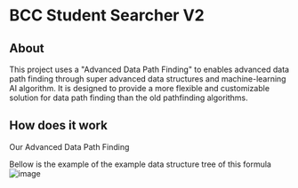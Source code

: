 # BCC Student Searcher V2

## About
This project uses a "Advanced Data Path Finding" to enables advanced data path finding through super advanced data structures and machine-learning AI algorithm. It is designed to provide a more flexible and customizable solution for data path finding than the old pathfinding algorithms.

## How does it work
Our Advanced Data Path Finding 

Bellow is the example of the example data structure tree of this formula
![image](https://upload.wikimedia.org/wikipedia/commons/thumb/1/1f/Depth-first-tree.svg/250px-Depth-first-tree.svg.png)